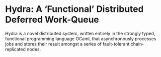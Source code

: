 Hydra: A ‘Functional’ Distributed Deferred Work-Queue
====

Hydra is a novel distributed system, written entirely in the strongly typed, functional programming language OCaml, that asynchronously processes jobs and stores their result amongst a series of fault-tolerant chain-replicated nodes.

